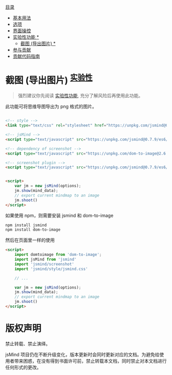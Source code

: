 
[目录](index.md)

* [基本用法](1.usage.md)
* [选项](2.options.md)
* [界面操控](3.operation.md)
* [实验性功能 *](experimental-features.md)
  * [截图 (导出图片) *](plugin-screenshot.md)
* [参与贡献](4.contribution.md)
* [贡献代码指南](5.development.md)


截图 (导出图片) <sup>[实验性](experimental-features.md)</sup>
===

> 强烈建议你先阅读 [实验性功能](experimental-features.md), 充分了解风险后再使用此功能。

此功能可将思维导图导出为 png 格式的图片。

```html

<!-- style -->
<link type="text/css" rel="stylesheet" href="https://unpkg.com/jsmind@0.7.9/style/jsmind.css" />

<!-- jsMind -->
<script type="text/javascript" src="https://unpkg.com/jsmind@0.7.9/es6/jsmind.js"></script>

<!-- dependency of screenshot -->
<script type="text/javascript" src="https://unpkg.com/dom-to-image@2.6.0/dist/dom-to-image.min.js" ></script>

<!-- screenshot plugin -->
<script type="text/javascript" src="https://unpkg.com/jsmind@0.7.9/es6/jsmind.screenshot.js"></script>


<script>
    var jm = new jsMind(options);
    jm.show(mind_data);
    // export current mindmap to an image
    jm.shoot()
</script>

```

如果使用 npm，则需要安装 jsmind 和 dom-to-image

```bash
npm install jsmind
npm install dom-to-image
```

然后在页面里一样的使用

```html
<script>
    import domtoimage from 'dom-to-image';
    import jsMind from 'jsmind'
    import 'jsmind/screenshot'
    import 'jsmind/style/jsmind.css'

    // ...

    var jm = new jsMind(options);
    jm.show(mind_data);
    // export current mindmap to an image
    jm.shoot()
</script>
```

版权声明
===

禁止转载、禁止演绎。

jsMind 项目仍在不断升级变化，版本更新时会同时更新对应的文档。为避免给使用者带来困惑，在没有得到书面许可前，禁止转载本文档，同时禁止对本文档进行任何形式的更改。
